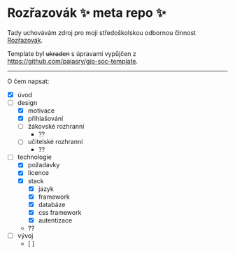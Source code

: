 # Rozřazovák ✨ meta repo ✨
Tady uchovávám zdroj pro moji středoškolskou odbornou činnost [Rozřazovák](https://github.com/chamik/rozrazovak).

Template byl ~~ukraden~~ s úpravami vypůjčen z https://github.com/pajasry/gjp-soc-template.

---

O čem napsat:

- [x] úvod
- [ ] design
    - [x] motivace
    - [x] přihlašování
    - [ ] žákovské rozhranní
        - ??
    - [ ] učitelské rozhranní
        - ??
- [ ] technologie
    - [x] požadavky
    - [x] licence
    - [x] stack
        - [x] jazyk
        - [x] framework
        - [x] databáze
        - [x] css framework
        - [x] autentizace
    - ??
- [ ] vývoj 
    - [ ]
